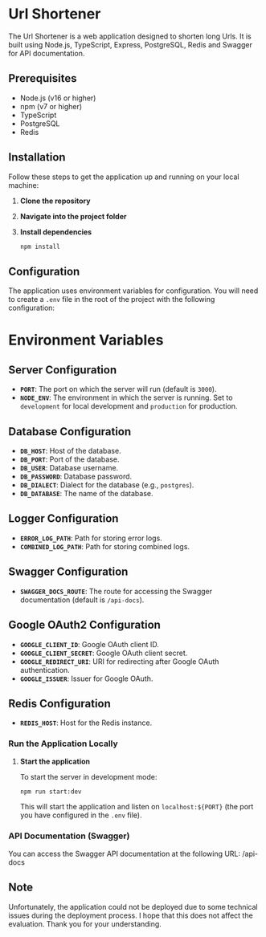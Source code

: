 # Url Shortener

The Url Shortener is a web application designed to shorten long Urls. It is built using Node.js, TypeScript, Express, PostgreSQL, Redis and Swagger for API documentation.

## Prerequisites

- Node.js (v16 or higher)
- npm (v7 or higher)
- TypeScript
- PostgreSQL
- Redis

## Installation

Follow these steps to get the application up and running on your local machine:

1. **Clone the repository**

2. **Navigate into the project folder**

3. **Install dependencies**

    ```bash
    npm install
    ```

## Configuration

The application uses environment variables for configuration. You will need to create a `.env` file in the root of the project with the following configuration:
# Environment Variables

## Server Configuration

- **`PORT`**: The port on which the server will run (default is `3000`).
- **`NODE_ENV`**: The environment in which the server is running. Set to `development` for local development and `production` for production.

## Database Configuration

- **`DB_HOST`**: Host of the database.
- **`DB_PORT`**: Port of the database.
- **`DB_USER`**: Database username.
- **`DB_PASSWORD`**: Database password.
- **`DB_DIALECT`**: Dialect for the database (e.g., `postgres`).
- **`DB_DATABASE`**: The name of the database.

## Logger Configuration

- **`ERROR_LOG_PATH`**: Path for storing error logs.
- **`COMBINED_LOG_PATH`**: Path for storing combined logs.

## Swagger Configuration

- **`SWAGGER_DOCS_ROUTE`**: The route for accessing the Swagger documentation (default is `/api-docs`).

## Google OAuth2 Configuration

- **`GOOGLE_CLIENT_ID`**: Google OAuth client ID.
- **`GOOGLE_CLIENT_SECRET`**: Google OAuth client secret.
- **`GOOGLE_REDIRECT_URI`**: URI for redirecting after Google OAuth authentication.
- **`GOOGLE_ISSUER`**: Issuer for Google OAuth.

## Redis Configuration

- **`REDIS_HOST`**: Host for the Redis instance.

### Run the Application Locally

1. **Start the application**

    To start the server in development mode:

    ```bash
    npm run start:dev
    ```

    This will start the application and listen on `localhost:${PORT}` (the port you have configured in the `.env` file).

### API Documentation (Swagger)

You can access the Swagger API documentation at the following URL: /api-docs

## Note

Unfortunately, the application could not be deployed due to some technical issues during the deployment process. I hope that this does not affect the evaluation. Thank you for your understanding.


